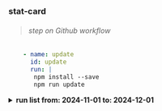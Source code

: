 ### stat-card
####


> ###### step on Github workflow
```yaml
    - name: update
      id: update
      run: |
       npm install --save
       npm run update
 ```      



<details><summary><strong>run list from: 2024-11-01 to: 2024-12-01</strong></summary>

**number** | **conclusion** | **event** | **updatedAt** | **status** | **url**
---: | :---  | :---  | :---  | :---  | :--- 
#480|success|schedule|2024-11-30 04:23:30 CET|completed|[*#480*](https://github.com/milankomaj/stat-card/actions/runs/12093141385)
#479|success|schedule|2024-11-29 04:29:47 CET|completed|[*#479*](https://github.com/milankomaj/stat-card/actions/runs/12078491584)
#478|success|schedule|2024-11-28 04:29:53 CET|completed|[*#478*](https://github.com/milankomaj/stat-card/actions/runs/12061975036)
#477|success|schedule|2024-11-27 04:28:41 CET|completed|[*#477*](https://github.com/milankomaj/stat-card/actions/runs/12043184908)
#476|success|schedule|2024-11-26 04:26:30 CET|completed|[*#476*](https://github.com/milankomaj/stat-card/actions/runs/12023208549)
#475|success|schedule|2024-11-25 04:28:24 CET|completed|[*#475*](https://github.com/milankomaj/stat-card/actions/runs/12002672892)
#474|success|schedule|2024-11-24 04:28:51 CET|completed|[*#474*](https://github.com/milankomaj/stat-card/actions/runs/11992765410)
#473|success|schedule|2024-11-23 04:22:12 CET|completed|[*#473*](https://github.com/milankomaj/stat-card/actions/runs/11983651860)
#472|success|schedule|2024-11-22 04:24:58 CET|completed|[*#472*](https://github.com/milankomaj/stat-card/actions/runs/11965871551)
#471|success|schedule|2024-11-21 04:24:12 CET|completed|[*#471*](https://github.com/milankomaj/stat-card/actions/runs/11946002698)
#470|success|schedule|2024-11-20 04:24:53 CET|completed|[*#470*](https://github.com/milankomaj/stat-card/actions/runs/11926122885)
#469|success|schedule|2024-11-19 04:25:16 CET|completed|[*#469*](https://github.com/milankomaj/stat-card/actions/runs/11905622916)
#468|success|schedule|2024-11-18 04:28:08 CET|completed|[*#468*](https://github.com/milankomaj/stat-card/actions/runs/11885217772)
#467|success|schedule|2024-11-17 04:27:55 CET|completed|[*#467*](https://github.com/milankomaj/stat-card/actions/runs/11875562100)
#466|success|schedule|2024-11-16 04:23:09 CET|completed|[*#466*](https://github.com/milankomaj/stat-card/actions/runs/11866770089)
#465|success|schedule|2024-11-15 04:25:14 CET|completed|[*#465*](https://github.com/milankomaj/stat-card/actions/runs/11849680943)
#464|success|schedule|2024-11-14 04:17:23 CET|completed|[*#464*](https://github.com/milankomaj/stat-card/actions/runs/11830068453)
#463|success|schedule|2024-11-13 04:16:45 CET|completed|[*#463*](https://github.com/milankomaj/stat-card/actions/runs/11809952127)
#462|success|schedule|2024-11-12 04:14:18 CET|completed|[*#462*](https://github.com/milankomaj/stat-card/actions/runs/11790043494)
#461|success|schedule|2024-11-11 04:17:39 CET|completed|[*#461*](https://github.com/milankomaj/stat-card/actions/runs/11771458705)
#460|success|schedule|2024-11-10 04:17:54 CET|completed|[*#460*](https://github.com/milankomaj/stat-card/actions/runs/11761748286)
#459|success|schedule|2024-11-09 04:17:01 CET|completed|[*#459*](https://github.com/milankomaj/stat-card/actions/runs/11752836099)
#458|success|schedule|2024-11-08 04:15:40 CET|completed|[*#458*](https://github.com/milankomaj/stat-card/actions/runs/11735423004)
#457|success|schedule|2024-11-07 04:18:36 CET|completed|[*#457*](https://github.com/milankomaj/stat-card/actions/runs/11715959304)
#456|success|schedule|2024-11-06 04:15:15 CET|completed|[*#456*](https://github.com/milankomaj/stat-card/actions/runs/11696544822)
#455|success|schedule|2024-11-05 04:15:57 CET|completed|[*#455*](https://github.com/milankomaj/stat-card/actions/runs/11676885557)
#454|success|schedule|2024-11-04 04:22:07 CET|completed|[*#454*](https://github.com/milankomaj/stat-card/actions/runs/11657497573)
#453|success|schedule|2024-11-03 04:22:47 CET|completed|[*#453*](https://github.com/milankomaj/stat-card/actions/runs/11648071649)
#452|success|schedule|2024-11-02 04:17:17 CET|completed|[*#452*](https://github.com/milankomaj/stat-card/actions/runs/11639435558)
#451|success|schedule|2024-11-01 04:27:39 CET|completed|[*#451*](https://github.com/milankomaj/stat-card/actions/runs/11623755085)
</details>
